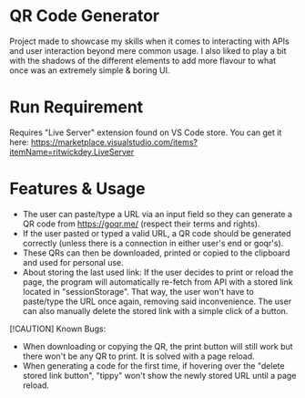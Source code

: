 # QR Code Generator

Project made to showcase my skills when it comes to interacting with APIs and user interaction beyond mere common usage. I also liked to play a bit with the shadows of the different elements to add more flavour to what once was an extremely simple & boring UI. 

# Run Requirement

Requires "Live Server" extension found on VS Code store.
You can get it here: https://marketplace.visualstudio.com/items?itemName=ritwickdey.LiveServer

# Features & Usage

- The user can paste/type a URL via an input field so they can generate a QR code from https://goqr.me/ (respect their terms and rights).
- If the user pasted or typed a valid URL, a QR code should be generated correctly (unless there is a connection in either user's end or goqr's).
- These QRs can then be downloaded, printed or copied to the clipboard and used for personal use.
- About storing the last used link: If the user decides to print or reload the page, the program will automatically re-fetch from API with a stored link located in "sessionStorage". That way, the user won't have to paste/type the URL once again, removing said inconvenience. The user can also manually delete the stored link with a simple click of a button.

[!CAUTION]
Known Bugs: 
- When downloading or copying the QR, the print button will still work but there won't be any QR to print. It is solved with a page reload. 
- When generating a code for the first time, if hovering over the "delete stored link button", "tippy" won't show the newly stored URL until a page reload.